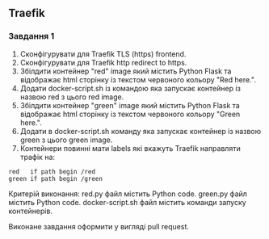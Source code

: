 ## Traefik

### Завдання 1

1. Сконфігурувати для Traefik TLS (https) frontend.
2. Сконфігурувати для Traefik http redirect to https.
3. Збілдити контейнер "red" image який містить Python Flask та відображає html сторінку із текстом червоного кольору "Red here.".
4. Додати docker-script.sh із командою яка запускає контейнер із назвою red з цього red image.
5. Збілдити контейнер "green" image який містить Python Flask та відображає html сторінку із текстом червоного кольору "Green here.".
6. Додати в docker-script.sh команду яка запускає контейнер із назвою green з цього green image.
5. Контейнери повинні мати labels які вкажуть Traefik направляти трафік на:
```
red   if path begin /red
green if path begin /green
```

Критерій виконання:
 red.py файл містить Python code.
 green.py файл містить Python code.
 docker-script.sh файл містить команди запуску контейнерів.

Виконане завдання оформити у вигляді pull request.
